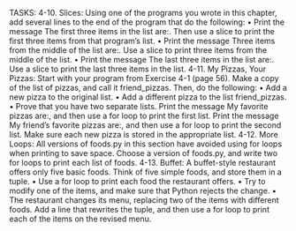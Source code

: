 TASKS:
4-10. Slices: Using one of the programs you wrote in this chapter, add several
lines to the end of the program that do the following:
    •	 Print the message The first three items in the list are:. Then use a slice to
    print the first three items from that program’s list.
    •	 Print the message Three items from the middle of the list are:. Use a slice to
    print three items from the middle of the list.
    •	 Print the message The last three items in the list are:. Use a slice to print the
    last three items in the list.
4-11. My Pizzas, Your Pizzas: Start with your program from Exercise 4-1
(page 56). Make a copy of the list of pizzas, and call it friend_pizzas.
Then, do the following:
•	 Add a new pizza to the original list.
•	 Add a different pizza to the list friend_pizzas.
•	 Prove that you have two separate lists. Print the message My favorite
pizzas are:, and then use a for loop to print the first list. Print the message
My friend’s favorite pizzas are:, and then use a for loop to print the second list. Make sure each new pizza is stored in the appropriate list.
4-12. More Loops: All versions of foods.py in this section have avoided using
for loops when printing to save space. Choose a version of foods.py, and
write two for loops to print each list of foods.
4-13. Buffet: A buffet-style restaurant offers only five basic foods. Think of five
simple foods, and store them in a tuple.
•	 Use a for loop to print each food the restaurant offers.
•	 Try to modify one of the items, and make sure that Python rejects the
change.
•	 The restaurant changes its menu, replacing two of the items with different
foods. Add a line that rewrites the tuple, and then use a for loop to print
each of the items on the revised menu.